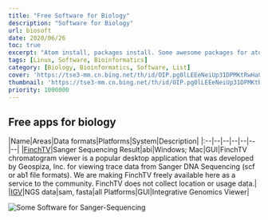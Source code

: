 ```yaml
---
title: "Free Software for Biology"
description: "Software for Biology"
url: biosoft
date: 2020/06/26
toc: true
excerpt: "Atom install, packages install. Some awesome packages for atom"
tags: [Linux, Software, Bioinformatics]
category: [Biology, Bioinformatics, Software, List]
cover: 'https://tse3-mm.cn.bing.net/th/id/OIP.pg0lLEEeNeiUp31DPMKtRwHaCY'
thumbnail: 'https://tse3-mm.cn.bing.net/th/id/OIP.pg0lLEEeNeiUp31DPMKtRwHaCY'
priority: 1000000
---
```


## Free apps for biology

|Name|Areas|Data formats|Platforms|System|Description|
|:--|--|--|--|--|--|--|
|[FinchTV](https://digitalworldbiology.com/FinchTV)|Sanger Sequencing Result|abi|Windows; Mac|GUI|FinchTV chromatogram viewer is a popular desktop application that was developed by Geospiza, Inc. for viewing trace data from Sanger DNA Sequencing (scf or ab1 file formats). We are making FinchTV freely available here as a service to the community.  FinchTV does not collect location or usage data.|
|[IGV](https://igv.org/)|NGS data|sam, fasta|all Platforms|GUI|Integrative Genomics Viewer|



![Some Software for Sanger-Sequencing](http://www.funpecrp.com.br/gmr/year2004/vol4-3/images/icob04tab1.jpg)
